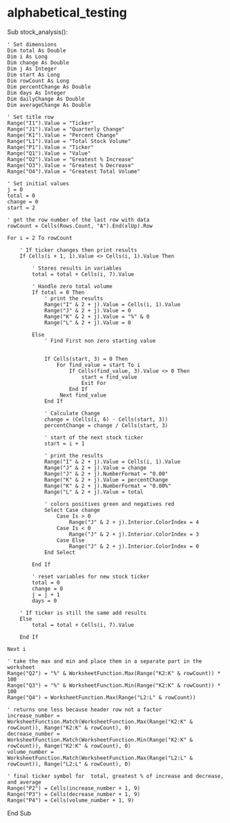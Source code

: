 # alphabetical_testing
Sub stock_analysis():

    ' Set dimensions
    Dim total As Double
    Dim i As Long
    Dim change As Double
    Dim j As Integer
    Dim start As Long
    Dim rowCount As Long
    Dim percentChange As Double
    Dim days As Integer
    Dim dailyChange As Double
    Dim averageChange As Double

    ' Set title row
    Range("I1").Value = "Ticker"
    Range("J1").Value = "Quarterly Change"
    Range("K1").Value = "Percent Change"
    Range("L1").Value = "Total Stock Volume"
    Range("P1").Value = "Ticker"
    Range("Q1").Value = "Value"
    Range("O2").Value = "Greatest % Increase"
    Range("O3").Value = "Greatest % Decrease"
    Range("O4").Value = "Greatest Total Volume"

    ' Set initial values
    j = 0
    total = 0
    change = 0
    start = 2

    ' get the row number of the last row with data
    rowCount = Cells(Rows.Count, "A").End(xlUp).Row

    For i = 2 To rowCount

        ' If ticker changes then print results
        If Cells(i + 1, 1).Value <> Cells(i, 1).Value Then

            ' Stores results in variables
            total = total + Cells(i, 7).Value

            ' Handle zero total volume
            If total = 0 Then
                ' print the results
                Range("I" & 2 + j).Value = Cells(i, 1).Value
                Range("J" & 2 + j).Value = 0
                Range("K" & 2 + j).Value = "%" & 0
                Range("L" & 2 + j).Value = 0

            Else
                ' Find First non zero starting value


                If Cells(start, 3) = 0 Then
                    For find_value = start To i
                        If Cells(find_value, 3).Value <> 0 Then
                            start = find_value
                            Exit For
                        End If
                     Next find_value
                End If

                ' Calculate Change
                change = (Cells(i, 6) - Cells(start, 3))
                percentChange = change / Cells(start, 3)

                ' start of the next stock ticker
                start = i + 1

                ' print the results
                Range("I" & 2 + j).Value = Cells(i, 1).Value
                Range("J" & 2 + j).Value = change
                Range("J" & 2 + j).NumberFormat = "0.00"
                Range("K" & 2 + j).Value = percentChange
                Range("K" & 2 + j).NumberFormat = "0.00%"
                Range("L" & 2 + j).Value = total

                ' colors positives green and negatives red
                Select Case change
                    Case Is > 0
                        Range("J" & 2 + j).Interior.ColorIndex = 4
                    Case Is < 0
                        Range("J" & 2 + j).Interior.ColorIndex = 3
                    Case Else
                        Range("J" & 2 + j).Interior.ColorIndex = 0
                End Select

            End If

            ' reset variables for new stock ticker
            total = 0
            change = 0
            j = j + 1
            days = 0

        ' If ticker is still the same add results
        Else
            total = total + Cells(i, 7).Value

        End If

    Next i

    ' take the max and min and place them in a separate part in the worksheet
    Range("Q2") = "%" & WorksheetFunction.Max(Range("K2:K" & rowCount)) * 100
    Range("Q3") = "%" & WorksheetFunction.Min(Range("K2:K" & rowCount)) * 100
    Range("Q4") = WorksheetFunction.Max(Range("L2:L" & rowCount))

    ' returns one less because header row not a factor
    increase_number = WorksheetFunction.Match(WorksheetFunction.Max(Range("K2:K" & rowCount)), Range("K2:K" & rowCount), 0)
    decrease_number = WorksheetFunction.Match(WorksheetFunction.Min(Range("K2:K" & rowCount)), Range("K2:K" & rowCount), 0)
    volume_number = WorksheetFunction.Match(WorksheetFunction.Max(Range("L2:L" & rowCount)), Range("L2:L" & rowCount), 0)

    ' final ticker symbol for  total, greatest % of increase and decrease, and average
    Range("P2") = Cells(increase_number + 1, 9)
    Range("P3") = Cells(decrease_number + 1, 9)
    Range("P4") = Cells(volume_number + 1, 9)

End Sub
